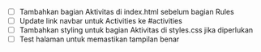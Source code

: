 - [ ] Tambahkan bagian Aktivitas di index.html sebelum bagian Rules
- [ ] Update link navbar untuk Activities ke #activities
- [ ] Tambahkan styling untuk bagian Aktivitas di styles.css jika diperlukan
- [ ] Test halaman untuk memastikan tampilan benar
